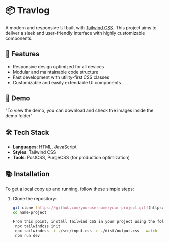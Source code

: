 # 📦 Travlog

A modern and responsive UI built with [Tailwind CSS](https://tailwindcss.com/). This project aims to deliver a sleek and user-friendly interface with highly customizable components.

## 🌟 Features

- Responsive design optimized for all devices
- Modular and maintainable code structure
- Fast development with utility-first CSS classes
- Customizable and easily extendable UI components

## 🚀 Demo

"To view the demo, you can download and check the images inside the demo folder"

## 🛠️ Tech Stack

- **Languages**: HTML, JavaScript
- **Styles**: Tailwind CSS
- **Tools**: PostCSS, PurgeCSS (for production optimization)

## 📚 Installation

To get a local copy up and running, follow these simple steps:

1. Clone the repository:
   ```bash
   git clone [https://github.com/yourusername/your-project.git](https://github.com/bagheri-dev/travlog.git)
   cd name-project

   From this point, install Tailwind CSS in your project using the following command:
    npx tailwindcss init
    npx tailwindcss -i ./src/input.css -o ./dist/output.css --watch
    npm run dev

